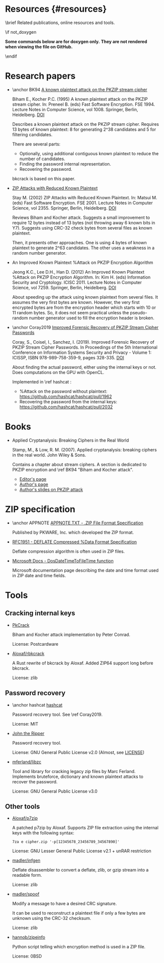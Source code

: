 Resources {#resources}
=========

\brief Related publications, online resources and tools.

\if not_doxygen

**Some commands below are for doxygen only.**
**They are not rendered when viewing the file on GitHub.**

\endif

# Research papers

- \anchor BK94 [A known plaintext attack on the PKZIP stream cipher](https://link.springer.com/content/pdf/10.1007/3-540-60590-8_12.pdf)

  Biham E., Kocher P.C. (1995) A known plaintext attack on the PKZIP stream cipher. In: Preneel B. (eds) Fast Software Encryption. FSE 1994. Lecture Notes in Computer Science, vol 1008. Springer, Berlin, Heidelberg.
  [DOI](https://doi.org/10.1007/3-540-60590-8_12)

  Describes a known plaintext attack on the PKZIP stream cipher.
  Requires 13 bytes of known plaintext: 8 for generating 2^38 candidates and 5 for filtering candidates.

  There are several parts:
  + Optionally, using additional contiguous known plaintext to reduce the number of candidates.
  + Finding the password internal representation.
  + Recovering the password.

  bkcrack is based on this paper.

- [ZIP Attacks with Reduced Known Plaintext](https://link.springer.com/content/pdf/10.1007/3-540-45473-X_10.pdf)

  Stay M. (2002) ZIP Attacks with Reduced Known Plaintext. In: Matsui M. (eds) Fast Software Encryption. FSE 2001. Lecture Notes in Computer Science, vol 2355. Springer, Berlin, Heidelberg.
  [DOI](https://doi.org/10.1007/3-540-45473-X_10)

  Reviews Biham and Kocher attack.
  Suggests a small improvement to require 12 bytes instead of 13 bytes (not throwing away 6 known bits in Y7).
  Suggests using CRC-32 check bytes from several files as known plaintext.

  Then, it presents other approaches.
  One is using 4 bytes of known plaintext to generate 2^63 candidates.
  The other uses a weakness in a random number generator.

- An Improved Known Plaintext %Attack on PKZIP Encryption Algorithm

  Jeong K.C., Lee D.H., Han D. (2012) An Improved Known Plaintext %Attack on PKZIP Encryption Algorithm. In: Kim H. (eds) Information Security and Cryptology. ICISC 2011. Lecture Notes in Computer Science, vol 7259. Springer, Berlin, Heidelberg.
  [DOI](https://doi.org/10.1007/978-3-642-31912-9_16)

  About speeding up the attack using known plaintext from several files.
  It assumes the very first bytes are known.
  However, the very first encrypted bytes are from the encryption header which starts with 10 or 11 random bytes.
  So, it does not seem practical unless the pseudo-random number generator used to fill the encryption header is broken.

- \anchor Coray2019 [Improved Forensic Recovery of PKZIP Stream Cipher Passwords](https://www.scitepress.org/Papers/2019/73605/73605.pdf)

  Coray, S., Coisel, I., Sanchez, I. (2019). Improved Forensic Recovery of PKZIP Stream Cipher Passwords. In Proceedings of the 5th International Conference on Information Systems Security and Privacy - Volume 1: ICISSP, ISBN 978-989-758-359-9, pages 328-335.
  [DOI](https://doi.org/10.5220/0007360503280335)

  About finding the actual password, either using the internal keys or not. Does computations on the GPU with OpenCL.

  Implemented in \ref hashcat :
  + %Attack on the password without plaintext: https://github.com/hashcat/hashcat/pull/1962
  + Recovering the password from the internal keys: https://github.com/hashcat/hashcat/pull/2032

# Books

- Applied Cryptanalysis: Breaking Ciphers in the Real World

  Stamp, M., & Low, R. M. (2007). Applied cryptanalysis: breaking ciphers in the real world. John Wiley & Sons.

  Contains a chapter about stream ciphers.
  A section is dedicated to PKZIP encryption and \ref BK94 "Biham and Kocher attack".

  + [Editor's page](https://www.wiley.com/en-us/-p-9780470148778)
  + [Author's page](http://www.cs.sjsu.edu/~stamp/crypto/)
  + [Author's slides on PKZIP attack](http://www.cs.sjsu.edu/~stamp/crypto/PowerPoint_PDF/8_PKZIP.pdf)

# ZIP specification

- \anchor APPNOTE [APPNOTE.TXT - .ZIP File Format Specification](https://www.pkware.com/documents/casestudies/APPNOTE.TXT)

  Published by PKWARE, Inc. which developed the ZIP format.

- [RFC1951 - DEFLATE Compressed %Data Format Specification](http://www.ietf.org/rfc/rfc1951.txt)

  Deflate compression algorithm is often used in ZIP files.

- [Microsoft Docs - DosDateTimeToFileTime function](https://docs.microsoft.com/en-us/windows/win32/api/winbase/nf-winbase-dosdatetimetofiletime)

  Microsoft documentation page describing the date and time format used in ZIP date and time fields.

# Tools

## Cracking internal keys

- [PkCrack](https://www.unix-ag.uni-kl.de/~conrad/krypto/pkcrack.html)

  Biham and Kocher attack implementation by Peter Conrad.

  License: Postcardware

- [Aloxaf/rbkcrack](https://github.com/Aloxaf/rbkcrack)

  A Rust rewrite of bkcrack by Aloxaf.
  Added ZIP64 support long before bkcrack.

  License: zlib

## Password recovery

- \anchor hashcat [hashcat](https://hashcat.net/)

  Password recovery tool. See \ref Coray2019.

  License: MIT

- [John the Ripper](https://www.openwall.com/john/)

  Password recovery tool.

  License: GNU General Public License v2.0 (Almost, see [LICENSE](https://github.com/openwall/john/blob/bleeding-jumbo/doc/LICENSE))

- [mferland/libzc](https://github.com/mferland/libzc)

  Tool and library for cracking legacy zip files by Marc Ferland.
  Implements bruteforce, dictionary and known plaintext attacks to recover the password.

  License: GNU General Public License v3.0

## Other tools

- [Aloxaf/p7zip](https://github.com/Aloxaf/p7zip)

  A patched p7zip by Aloxaf.
  Supports ZIP file extraction using the internal keys with the following syntax:

      7za e cipher.zip '-p[12345678_23456789_34567890]'

  License: GNU Lesser General Public License v2.1 + unRAR restriction

- [madler/infgen](https://github.com/madler/infgen/)

  Deflate disassembler to convert a deflate, zlib, or gzip stream into a readable form.

  License: zlib

- [madler/spoof](https://github.com/madler/spoof)

  Modify a message to have a desired CRC signature.

  It can be used to reconstruct a plaintext file if only a few bytes are unknown using the CRC-32 checksum.

  License: zlib

- [hannob/zipeinfo](https://github.com/hannob/zipeinfo)

  Python script telling which encryption method is used in a ZIP file.

  License: 0BSD
